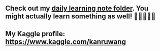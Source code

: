 ## Check out my [daily learning note folder](https://github.com/kanru-wang/notes). You might actually learn something as well! 🍰🧁🍩🍪🍺

## My Kaggle profile: https://www.kaggle.com/kanruwang
